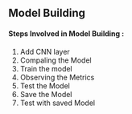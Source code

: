 <h2>Model Building </h2>

<h4>
Steps Involved in Model Building :   
</h4>

<ol>
<li>Add CNN layer</li>
<li>Compaling the Model </li>
<li> Train the model</li>
<li>Observing the Metrics</li>
<li> Test the Model </li>
  <li> Save the Model </li>
  <li> Test with saved  Model </li>
</ol>

